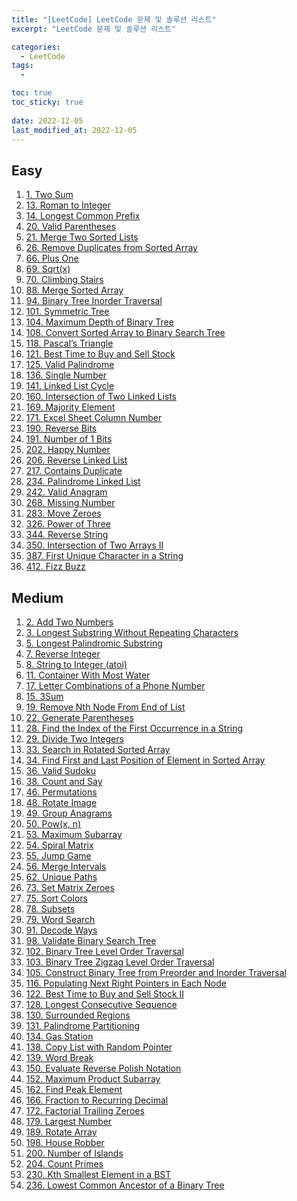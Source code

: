 ```yaml
---
title: "[LeetCode] LeetCode 문제 및 솔루션 리스트"
excerpt: "LeetCode 문제 및 솔루션 리스트"

categories:
  - LeetCode
tags:
  - 

toc: true
toc_sticky: true
 
date: 2022-12-05
last_modified_at: 2022-12-05
---
```

## **Easy**
<ol>
  <li><a href="/leetcode/LeetCode-1.-Two-sum">1. Two Sum</a></li>
  <li><a href="/leetcode/LeetCode-13.Roman-to-Integer">13. Roman to Integer</a></li>
  <li><a href="/leetcode/LeetCode-14.-Longest-Common-Prefix">14. Longest Common Prefix</a></li>
  <li><a href="/leetcode/LeetCode-20.-Valid-Parentheses">20. Valid Parentheses</a></li>
  <li><a href="/leetcode/LeetCode-21.-Merge-Two-Sorted-Lists">21. Merge Two Sorted Lists</a></li>
  <li><a href="/leetcode/LeetCode-26.-Remove-Duplicates-from-Sorted-Array">26. Remove Duplicates from Sorted Array</a></li>
  <li><a href="/leetcode/LeetCode-66.-Plus-One">66. Plus One</a></li>
  <li><a href="/leetcode/LeetCode-69.-Sqrt(x)">69. Sqrt(x)</a></li>
  <li><a href="/leetcode/LeetCode-70.-Climbing-Stairs">70. Climbing Stairs</a></li>
  <li><a href="/leetcode/LeetCode-88.-Merge-Sorted-Array">88. Merge Sorted Array</a></li>
  <li><a href="/leetcode/LeetCode-94.-Binary-Tree-Inorder-Traversal">94. Binary Tree Inorder Traversal</a></li>
  <li><a href="/leetcode/LeetCode-101.-Symmetric-Tree">101. Symmetric Tree</a></li>
  <li><a href="/leetcode/LeetCode-104.-Maximum-Depth-of-Binary-Tree">104. Maximum Depth of Binary Tree</a></li>
  <li><a href="/leetcode/LeetCode-108.-Convert-Sorted-Array-to-Binary-Search-Tree">108. Convert Sorted Array to Binary Search Tree</a></li>
  <li><a href="/leetcode/LeetCode-118.-Pascal's-Triangle">118. Pascal’s Triangle</a></li>
  <li><a href="/leetcode/LeetCode-121.-Best-Time-to-Buy-and-Sell-Stock">121. Best Time to Buy and Sell Stock</a></li>
  <li><a href="/leetcode/LeetCode-125.-Valid-Palindrome">125. Valid Palindrome</a></li>
  <li><a href="/leetcode/LeetCode-136.-Single-Number">136. Single Number</a></li>
  <li><a href="/leetcode/LeetCode-141.-Linked-List-Cycle">141. Linked List Cycle</a></li>
  <li><a href="/leetcode/LeetCode-160.-Intersection-of-Two-Linked-Lists">160. Intersection of Two Linked Lists</a></li>
  <li><a href="/leetcode/LeetCode-169.-Majority-Element">169. Majority Element</a></li>
  <li><a href="/leetcode/LeetCode-171.-Excel-Sheet-Column-Number">171. Excel Sheet Column Number</a></li>
  <li><a href="/leetcode/LeetCode-190.-Reverse-Bits/">190. Reverse Bits</a></li>
  <li><a href="/leetcode/LeetCode-191.-Number-of-1-Bits/">191. Number of 1 Bits</a></li>
  <li><a href="/leetcode/LeetCode-202.-Happy-Number/">202. Happy Number</a></li>
  <li><a href="/leetcode/LeetCode-206.-Reverse-Linked-List/">206. Reverse Linked List</a></li>
  <li><a href="/leetcode/LeetCode-217.-Contains-Duplicate/">217. Contains Duplicate</a></li>
  <li><a href="/leetcode/LeetCode-234.-Palindrome-Linked-List/">234. Palindrome Linked List</a></li>
  <li><a href="/leetcode/LeetCode-242.-Valid-Anagram/">242. Valid Anagram</a></li>
  <li><a href="/leetcode/LeetCode-268.-Missing-Number/">268. Missing Number</a></li>
  <li><a href="/leetcode/LeetCode-283.-Move-Zeroes/">283. Move Zeroes</a></li>
  <li><a href="/leetcode/LeetCode-326.-Power-of-Three/">326. Power of Three</a></li>
  <li><a href="/leetcode/LeetCode-344.-Reverse-String/">344. Reverse String</a></li>
  <li><a href="/leetcode/LeetCode-350.-Intersection-of-Two-Arrays-II/">350. Intersection of Two Arrays II</a></li>
  <li><a href="/leetcode/LeetCode-387.-First-Unique-Character-in-a-String/">387. First Unique Character in a String</a></li>
  <li><a href="/leetcode/LeetCode-412.-Fizz-Buzz/">412. Fizz Buzz</a></li>

</ol>

## **Medium**
<ol>
  <li><a href="/leetcode/LeetCode-2.-Add-Two-Numbers/">2. Add Two Numbers</a></li>
  <li><a href="/leetcode/LeetCode-3.-Longest-Substring-Without-Repeating-Characters/">3. Longest Substring Without Repeating Characters</a></li>
  <li><a href="/leetcode/LeetCode-5.-Longest-Palindromic-Substring/">5. Longest Palindromic Substring</a></li>
  <li><a href="/leetcode/LeetCode-7.-Reverse-Integer/">7. Reverse Integer</a></li>
  <li><a href="/leetcode/LeetCode-8.-String-to-Integer-(atoi)/">8. String to Integer (atoi)</a></li>
  <li><a href="/leetcode/LeetCode-11.-Container-With-Most-Water/">11. Container With Most Water</a></li>
  <li><a href="/leetcode/LeetCode-17.-Letter-Combinations-of-a-Phone-Number/">17. Letter Combinations of a Phone Number</a></li>
  <li><a href="/leetcode/LeetCode-15.-3Sum/">15. 3Sum</a></li>
  <li><a href="/leetcode/LeetCode-19.-Remove-Nth-Node-From-End-of-List/">19. Remove Nth Node From End of List</a></li>
  <li><a href="/leetcode/LeetCode-22.-Generate-Parentheses/">22. Generate Parentheses</a></li>
  <li><a href="/leetcode/LeetCode-28.-Find-the-Index-of-the-First-Occurrence-in-a-String/">28. Find the Index of the First Occurrence in a String</a></li>
  <li><a href="/leetcode/LeetCode-29.-Divide-Two-Integers/">29. Divide Two Integers</a></li>
  <li><a href="/leetcode/LeetCode-33.-Search-in-Rotated-Sorted-Array/">33. Search in Rotated Sorted Array</a></li>
  <li><a href="/leetcode/LeetCode-34.-Find-First-and-Last-Position-of-Element-in-Sorted-Array/">34. Find First and Last Position of Element in Sorted Array</a></li>
  <li><a href="/leetcode/LeetCode-36.-Valid-Sudoku/">36. Valid Sudoku</a></li>
  <li><a href="/leetcode/LeetCode-38.-Count-and-Say/">38. Count and Say</a></li>
  <li><a href="/leetcode/LeetCode-46.-Permutations/">46. Permutations</a></li>
  <li><a href="/leetcode/LeetCode-48.-Rotate-Image/">48. Rotate Image</a></li>
  <li><a href="/leetcode/LeetCode-49.-Group-Anagrams/">49. Group Anagrams</a></li>
  <li><a href="/leetcode/LeetCode-50.-Pow(x,-n)/">50. Pow(x, n)</a></li>
  <li><a href="/leetcode/LeetCode-53.-Maximum-Subarray/">53. Maximum Subarray</a></li>
  <li><a href="/leetcode/LeetCode-54.-Spiral-Matrix/">54. Spiral Matrix</a></li>
  <li><a href="/leetcode/LeetCode-55.-Jump-Game/">55. Jump Game</a></li>
  <li><a href="/leetcode/LeetCode-56.-Merge-Intervals/">56. Merge Intervals</a></li>
  <li><a href="/leetcode/LeetCode-62.-Unique-Paths/">62. Unique Paths</a></li>
  <li><a href="/leetcode/LeetCode-73.-Set-Matrix-Zeroes/">73. Set Matrix Zeroes</a></li>
  <li><a href="/leetcode/LeetCode-75.-Sort-Colors/">75. Sort Colors</a></li>
  <li><a href="/leetcode/LeetCode-78.-Subsets/">78. Subsets</a></li>
  <li><a href="/leetcode/LeetCode-79.-Word-Search/">79. Word Search</a></li>
  <li><a href="/leetcode/LeetCode-91.-Decode-Ways/">91. Decode Ways</a></li>
  <li><a href="/leetcode/LeetCode-98.-Validate-Binary-Search-Tree/">98. Validate Binary Search Tree</a></li>
  <li><a href="/leetcode/LeetCode-102.-Binary-Tree-Level-Order-Traversal/">102. Binary Tree Level Order Traversal</a></li>
  <li><a href="/leetcode/LeetCode-103.-Binary-Tree-Zigzag-Level-Order-Traversal/">103. Binary Tree Zigzag Level Order Traversal</a></li>
  <li><a href="/leetcode/LeetCode-105.-Construct-Binary-Tree-from-Preorder-and-Inorder-Traversal/">105. Construct Binary Tree from Preorder and Inorder Traversal</a></li>
  <li><a href="/leetcode/LeetCode-116.-Populating-Next-Right-Pointers-in-Each-Node/">116. Populating Next Right Pointers in Each Node</a></li>
  <li><a href="/leetcode/LeetCode-122.-Best-Time-to-Buy-and-Sell-Stock-II/">122. Best Time to Buy and Sell Stock II</a></li>
  <li><a href="/leetcode/LeetCode-128.-Longest-Consecutive-Sequence/">128. Longest Consecutive Sequence</a></li>
  <li><a href="/leetcode/LeetCode-130.-Surrounded-Regions/">130. Surrounded Regions</a></li>
  <li><a href="/leetcode/LeetCode-131.-Palindrome-Partitioning/">131. Palindrome Partitioning</a></li>
  <li><a href="/leetcode/LeetCode-134.-Gas-Station/">134. Gas Station</a></li>
  <li><a href="/leetcode/LeetCode-138.-Copy-List-with-Random-Pointer/">138. Copy List with Random Pointer</a></li>
  <li><a href="/leetcode/LeetCode-139.-Word-Break/">139. Word Break</a></li>
  <!-- <li><a href="/leetcode/LeetCode-146.-LRU-Cache/">146. LRU Cache</a></li> -->
  <!-- <li><a href="/leetcode/LeetCode-148.-Sort-List/">148. Sort List</a></li> -->
  <li><a href="/leetcode/LeetCode-150.-Evaluate-Reverse-Polish-Notation/">150. Evaluate Reverse Polish Notation</a></li>
  <li><a href="/leetcode/LeetCode-152.-Maximum-Product-Subarray/">152. Maximum Product Subarray</a></li>
  <!-- <li><a href="/leetcode/LeetCode-155.-Min-Stack/">155. Min Stack</a></li> -->
  <li><a href="/leetcode/LeetCode-162.-Find-Peak-Element/">162. Find Peak Element</a></li>
  <li><a href="/leetcode/LeetCode-166.-Fraction-to-Recurring-Decimal/">166. Fraction to Recurring Decimal</a></li>
  <li><a href="/leetcode/LeetCode-172.-Factorial-Trailing-Zeroes/">172. Factorial Trailing Zeroes</a></li>
  <li><a href="/leetcode/LeetCode-179.-Largest-Number/">179. Largest Number</a></li>
  <li><a href="/leetcode/LeetCode-189.-Rotate-Array/">189. Rotate Array</a></li>
  <li><a href="/leetcode/LeetCode-198.-House-Robber/">198. House Robber</a></li>
  <li><a href="/leetcode/LeetCode-200.-Number-of-Islands/">200. Number of Islands</a></li>
  <li><a href="/leetcode/LeetCode-204.-Count-Primes/">204. Count Primes</a></li>
  <!-- <li><a href="/leetcode/LeetCode-207.-Course-Schedule/">207. Course Schedule</a></li> -->
  <!-- <li><a href="/leetcode/LeetCode-208.-Implement-Trie-(Prefix-Tree)/">208. Implement Trie (Prefix Tree)</a></li> -->
  <!-- <li><a href="/leetcode/LeetCode-210.-Course-Schedule-II/">210. Course Schedule II</a></li> -->
  <!-- <li><a href="/leetcode/LeetCode-215.-Kth-Largest-Element-in-an-Array/">215. Kth Largest Element in an Array</a></li> -->
  <!-- <li><a href="/leetcode/LeetCode-227.-Basic-Calculator-II/">227. Basic Calculator II</a></li> -->
  <li><a href="/leetcode/LeetCode-230.-Kth-Smallest-Element-in-a-BST/">230. Kth Smallest Element in a BST</a></li>
  <li><a href="/leetcode/LeetCode-236.-Lowest-Common-Ancestor-of-a-Binary-Tree/">236. Lowest Common Ancestor of a Binary Tree</a></li>
</ol>